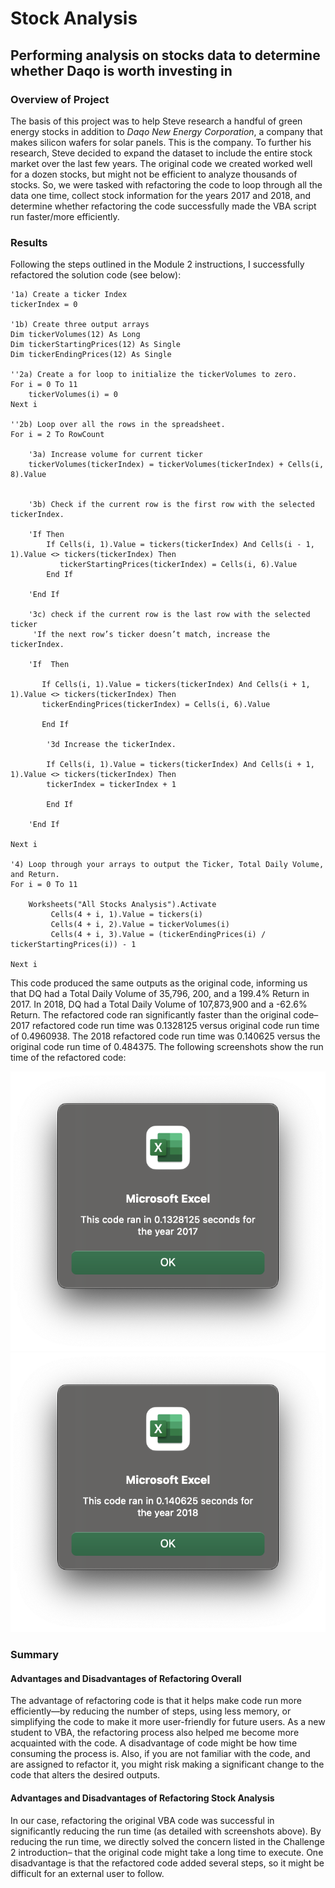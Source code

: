 # Stock Analysis

## Performing analysis on stocks data to determine whether Daqo is worth investing in

### Overview of Project

The basis of this project was to help Steve research a handful of green energy stocks in addition to *Daqo New Energy Corporation*, a company that makes silicon wafers for solar panels. This is the company. To further his research, Steve decided to expand the dataset to include the entire stock market over the last few years. The original code we created worked well for a dozen stocks, but might not be efficient to analyze thousands of stocks. So, we were tasked with refactoring the code to loop through all the data one time, collect stock information for the years 2017 and 2018, and determine whether refactoring the code successfully made the VBA script run faster/more efficiently.

### Results

Following the steps outlined in the Module 2 instructions, I successfully refactored the solution code (see below):

    '1a) Create a ticker Index
    tickerIndex = 0
    
    '1b) Create three output arrays
    Dim tickerVolumes(12) As Long
    Dim tickerStartingPrices(12) As Single
    Dim tickerEndingPrices(12) As Single
    
    ''2a) Create a for loop to initialize the tickerVolumes to zero.
    For i = 0 To 11
        tickerVolumes(i) = 0
    Next i

    ''2b) Loop over all the rows in the spreadsheet.
    For i = 2 To RowCount
    
        '3a) Increase volume for current ticker
        tickerVolumes(tickerIndex) = tickerVolumes(tickerIndex) + Cells(i, 8).Value
    
        
        '3b) Check if the current row is the first row with the selected tickerIndex.
        
        'If Then
            If Cells(i, 1).Value = tickers(tickerIndex) And Cells(i - 1, 1).Value <> tickers(tickerIndex) Then
               tickerStartingPrices(tickerIndex) = Cells(i, 6).Value
            End If
            
        'End If
        
        '3c) check if the current row is the last row with the selected ticker
         'If the next row’s ticker doesn’t match, increase the tickerIndex.
         
        'If  Then
            
           If Cells(i, 1).Value = tickers(tickerIndex) And Cells(i + 1, 1).Value <> tickers(tickerIndex) Then
           tickerEndingPrices(tickerIndex) = Cells(i, 6).Value
           
           End If

            '3d Increase the tickerIndex.
            
            If Cells(i, 1).Value = tickers(tickerIndex) And Cells(i + 1, 1).Value <> tickers(tickerIndex) Then
            tickerIndex = tickerIndex + 1
            
            End If
            
        'End If
    
    Next i
    
    '4) Loop through your arrays to output the Ticker, Total Daily Volume, and Return.
    For i = 0 To 11
        
        Worksheets("All Stocks Analysis").Activate
             Cells(4 + i, 1).Value = tickers(i)
             Cells(4 + i, 2).Value = tickerVolumes(i)
             Cells(4 + i, 3).Value = (tickerEndingPrices(i) / tickerStartingPrices(i)) - 1
        
    Next i

This code produced the same outputs as the original code, informing us that DQ had a Total Daily Volume of 35,796, 200, and a 199.4% Return in 2017. In 2018, DQ had a Total Daily Volume of 107,873,900 and a -62.6% Return. The refactored code ran significantly faster than the original code– 2017 refactored code run time was 0.1328125 versus original code run time of 0.4960938. The 2018 refactored code run time was 0.140625 versus the original code run time of 0.484375. The following screenshots show the run time of the refactored code:

![2017](https://github.com/MichaelaAnastasiaAustin/stock-analysis/blob/main/Resources/VBA_Challenge_2017.png)
![2018](https://github.com/MichaelaAnastasiaAustin/stock-analysis/blob/main/Resources/VBA_Challenge_2018.png)

### Summary

#### Advantages and Disadvantages of Refactoring Overall
The advantage of refactoring code is that it helps make code run more efficiently—by reducing the number of steps, using less memory, or simplifying  the code to make it more user-friendly for future users. As a new student to VBA, the refactoring process also helped me become more acquainted with the code. A disadvantage of code might be how time consuming the process is. Also, if you are not familiar with the code, and are assigned to refactor it, you might risk making a significant change to the code that alters the desired outputs.

#### Advantages and Disadvantages of Refactoring Stock Analysis
 In our case, refactoring the original VBA code was successful in significantly reducing the run time (as detailed with screenshots above). By reducing the run time, we directly solved the concern listed in the Challenge 2 introduction– that the original code might take a long time to execute. One disadvantage is that the refactored code added several steps, so it might be difficult for an external user to follow.
